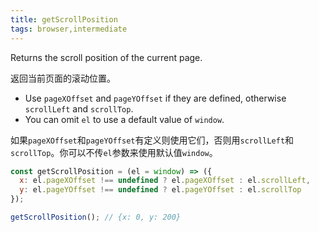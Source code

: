 ```yaml
---
title: getScrollPosition
tags: browser,intermediate
---
```


Returns the scroll position of the current page.

返回当前页面的滚动位置。

- Use `pageXOffset` and `pageYOffset` if they are defined, otherwise `scrollLeft` and `scrollTop`.
- You can omit `el` to use a default value of `window`.

如果`pageXOffset`和`pageYOffset`有定义则使用它们，否则用`scrollLeft`和`scrollTop`。你可以不传`el`参数来使用默认值`window`。

```js
const getScrollPosition = (el = window) => ({
  x: el.pageXOffset !== undefined ? el.pageXOffset : el.scrollLeft,
  y: el.pageYOffset !== undefined ? el.pageYOffset : el.scrollTop
});
```

```js
getScrollPosition(); // {x: 0, y: 200}
```
